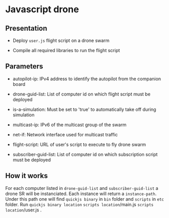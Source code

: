 # Javascript drone #

## Presentation ##

* Deploy `user.js` flight script on a drone swarm

* Compile all required libraries to run the flight script

## Parameters ##

* autopilot-ip: IPv4 address to identify the autopilot from the companion board

* drone-guid-list: List of computer id on which flight script must be deployed

* is-a-simulation: Must be set to 'true' to automatically take off during simulation

* multicast-ip: IPv6 of the multicast group of the swarm

* net-if: Network interface used for multicast traffic

* flight-script: URL of user's script to execute to fly drone swarm

* subscriber-guid-list: List of computer id on which subscription script must be deployed

## How it works ##

For each computer listed in `drone-guid-list` and `subscriber-guid-list` a drone SR will be instanciated.
Each instance will return a `instance-path`. Under this path one will find `quickjs binary` in `bin` folder
and `scripts` in `etc` folder.
Run `quickjs binary location` `scripts location`/main.js `scripts location`/user.js .
